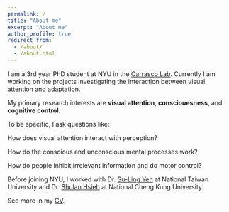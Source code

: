 ```yaml
---
permalink: /
title: "About me"
excerpt: "About me"
author_profile: true
redirect_from: 
  - /about/
  - /about.html
---
```


I am a 3rd year PhD student at NYU in the [Carrasco Lab](https://carrascolab.hosting.nyu.edu/). Currently I am working on the projects investigating the interaction between visual attention and adaptation. 

My primary research interests are **visual attention**, **consciouesness**, and **cognitive control**. 

To be specific, I ask questions like: 

How does visual attention interact with perception? 

How do the conscious and unconscious mental processes work? 

How do people inhibit irrelevant information and do motor control?

Before joining NYU, I worked with Dr. [Su-Ling Yeh](http://epa.psy.ntu.edu.tw/) at National Taiwan University and Dr. [Shulan Hsieh](http://140.116.183.157/) at National Cheng Kung University. 

See more in my [CV](http://hsinghaolee.github.io/files/HsingHaoLee_CV_2023.pdf).
